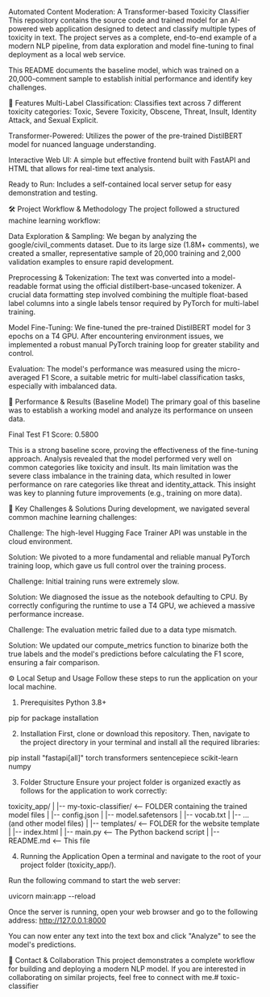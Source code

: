 Automated Content Moderation: A Transformer-based Toxicity Classifier
This repository contains the source code and trained model for an AI-powered web application designed to detect and classify multiple types of toxicity in text. The project serves as a complete, end-to-end example of a modern NLP pipeline, from data exploration and model fine-tuning to final deployment as a local web service.

This README documents the baseline model, which was trained on a 20,000-comment sample to establish initial performance and identify key challenges.

🚀 Features
Multi-Label Classification: Classifies text across 7 different toxicity categories: Toxic, Severe Toxicity, Obscene, Threat, Insult, Identity Attack, and Sexual Explicit.

Transformer-Powered: Utilizes the power of the pre-trained DistilBERT model for nuanced language understanding.

Interactive Web UI: A simple but effective frontend built with FastAPI and HTML that allows for real-time text analysis.

Ready to Run: Includes a self-contained local server setup for easy demonstration and testing.

🛠️ Project Workflow & Methodology
The project followed a structured machine learning workflow:

Data Exploration & Sampling: We began by analyzing the google/civil_comments dataset. Due to its large size (1.8M+ comments), we created a smaller, representative sample of 20,000 training and 2,000 validation examples to ensure rapid development.

Preprocessing & Tokenization: The text was converted into a model-readable format using the official distilbert-base-uncased tokenizer. A crucial data formatting step involved combining the multiple float-based label columns into a single labels tensor required by PyTorch for multi-label training.

Model Fine-Tuning: We fine-tuned the pre-trained DistilBERT model for 3 epochs on a T4 GPU. After encountering environment issues, we implemented a robust manual PyTorch training loop for greater stability and control.

Evaluation: The model's performance was measured using the micro-averaged F1 Score, a suitable metric for multi-label classification tasks, especially with imbalanced data.

🎯 Performance & Results (Baseline Model)
The primary goal of this baseline was to establish a working model and analyze its performance on unseen data.

Final Test F1 Score: 0.5800

This is a strong baseline score, proving the effectiveness of the fine-tuning approach. Analysis revealed that the model performed very well on common categories like toxicity and insult. Its main limitation was the severe class imbalance in the training data, which resulted in lower performance on rare categories like threat and identity_attack. This insight was key to planning future improvements (e.g., training on more data).

🔧 Key Challenges & Solutions
During development, we navigated several common machine learning challenges:

Challenge: The high-level Hugging Face Trainer API was unstable in the cloud environment.

Solution: We pivoted to a more fundamental and reliable manual PyTorch training loop, which gave us full control over the training process.

Challenge: Initial training runs were extremely slow.

Solution: We diagnosed the issue as the notebook defaulting to CPU. By correctly configuring the runtime to use a T4 GPU, we achieved a massive performance increase.

Challenge: The evaluation metric failed due to a data type mismatch.

Solution: We updated our compute_metrics function to binarize both the true labels and the model's predictions before calculating the F1 score, ensuring a fair comparison.

⚙️ Local Setup and Usage
Follow these steps to run the application on your local machine.

1. Prerequisites
Python 3.8+

pip for package installation

2. Installation
First, clone or download this repository. Then, navigate to the project directory in your terminal and install all the required libraries:

pip install "fastapi[all]" torch transformers sentencepiece scikit-learn numpy

3. Folder Structure
Ensure your project folder is organized exactly as follows for the application to work correctly:

toxicity_app/
|
|-- my-toxic-classifier/   <-- FOLDER containing the trained model files
|   |-- config.json
|   |-- model.safetensors
|   |-- vocab.txt
|   |-- ... (and other model files)
|
|-- templates/             <-- FOLDER for the website template
|   |-- index.html
|
|-- main.py                <-- The Python backend script
|
|-- README.md              <-- This file

4. Running the Application
Open a terminal and navigate to the root of your project folder (toxicity_app/).

Run the following command to start the web server:

uvicorn main:app --reload

Once the server is running, open your web browser and go to the following address:
http://127.0.0.1:8000

You can now enter any text into the text box and click "Analyze" to see the model's predictions.

🤝 Contact & Collaboration
This project demonstrates a complete workflow for building and deploying a modern NLP model. If you are interested in collaborating on similar projects, feel free to connect with me.#   t o x i c - c l a s s i f i e r  
 